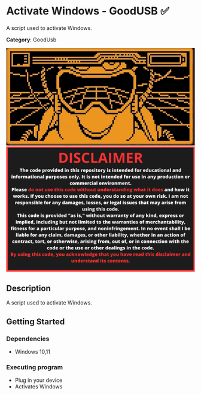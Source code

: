 # Activate Windows - GoodUSB ✅

A script used to activate Windows.


**Category**: GoodUsb

<div align=center>

<img src="/main/img/logo-repository-2_0.gif" width="600" /><br>
<img src="/main/img/DISCLAIMER.png" width="600" />

</div>

## Description

A script used to activate Windows.

## Getting Started

### Dependencies

* Windows 10,11

### Executing program

* Plug in your device
* Activates Windows

